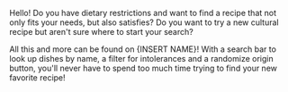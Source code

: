 Hello!
Do you have dietary restrictions and want to find a recipe that not only fits your needs, but also satisfies?
Do you want to try a new cultural recipe but aren't sure where to start your search?

All this and more can be found on {INSERT NAME}! With a search bar to look up dishes by name, a filter for intolerances and a
randomize origin button, you'll never have to spend too much time trying to find your new favorite recipe!